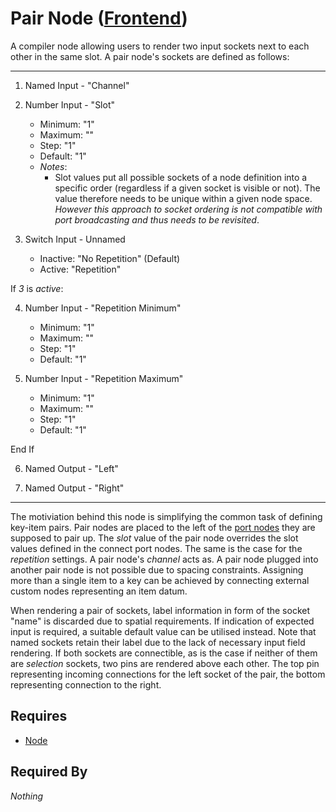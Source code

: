 # Pair Node ([Frontend](../../../frontend.md))

A compiler node allowing users to render two input sockets next to each other in the same slot. A pair node's sockets are defined as follows:

___

1. Named Input - "Channel"

2. Number Input - "Slot"<br>
    - Minimum: "1"
    - Maximum: ""
    - Step: "1"
    - Default: "1"
    - *Notes*:
        - Slot values put all possible sockets of a node definition into a specific order (regardless if a given socket is visible or not). The value therefore needs to be unique within a given node space. *However this approach to socket ordering is not compatible with port broadcasting and thus needs to be revisited*.

3. Switch Input - Unnamed<br>
    - Inactive: "No Repetition" (Default)
    - Active: "Repetition"

If *3* is *active*:<br>

4. Number Input - "Repetition Minimum"
    - Minimum: "1"
    - Maximum: ""
    - Step: "1"
    - Default: "1"

5. Number Input - "Repetition Maximum"
    - Minimum: "1"
    - Maximum: ""
    - Step: "1"
    - Default: "1"

End If

6. Named Output - "Left"

7. Named Output - "Right"

___

The motiviation behind this node is simplifying the common task of defining key-item pairs. Pair nodes are placed to the left of the [port nodes](./port.md) they are supposed to pair up. The *slot* value of the pair node overrides the slot values defined in the connect port nodes. The same is the case for the *repetition* settings. A pair node's *channel* acts as. A pair node plugged into another pair node is not possible due to spacing constraints. Assigning more than a single item to a key can be achieved by connecting external custom nodes representing an item datum.

When rendering a pair of sockets, label information in form of the socket "name" is discarded due to spatial requirements. If indication of expected input is required, a suitable default value can be utilised instead. Note that named sockets retain their label due to the lack of necessary input field rendering. If both sockets are connectible, as is the case if neither of them are *selection* sockets, two pins are rendered above each other. The top pin representing incoming connections for the left socket of the pair, the bottom representing connection to the right.

## Requires

- [Node](../node.md)

## Required By

*Nothing*

